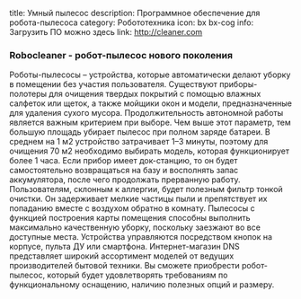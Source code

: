 title: Умный пылесос
description: Программное обеспечение для робота-пылесоса
category: Робототехника
icon: bx bx-cog
info: Загрузить ПО можно здесь
link: http://cleaner.com

### Robocleaner - робот-пылесос нового поколения

Роботы-пылесосы – устройства, которые автоматически делают уборку в помещении без участия пользователя. Существуют приборы-полотеры для очищения твердых покрытий с помощью влажных салфеток или щеток, а также мойщики окон и модели, предназначенные для удаления сухого мусора. Продолжительность автономной работы является важным критерием при выборе. Чем выше этот параметр, тем большую площадь убирает пылесос при полном заряде батареи. В среднем на 1 м2 устройство затрачивает 1–3 минуты, поэтому для очищения 70 м2 необходимо выбирать модель, которая функционирует более 1 часа. Если прибор имеет док-станцию, то он будет самостоятельно возвращаться на базу и восполнять запас аккумулятора, после чего продолжать прерванную работу. Пользователям, склонным к аллергии, будет полезным фильтр тонкой очистки. Он задерживает мелкие частицы пыли и препятствует их попаданию вместе с воздухом обратно в комнату. Пылесосы с функцией построения карты помещения способны выполнить максимально качественную уборку, поскольку заезжают во все доступные места. Устройства управляются посредством кнопок на корпусе, пульта ДУ или смартфона. Интернет-магазин DNS представляет широкий ассортимент моделей от ведущих производителей бытовой техники. Вы сможете приобрести робот-пылесос, который будет удовлетворять требованиям по функциональному оснащению, наличию полезных опций и размеру.